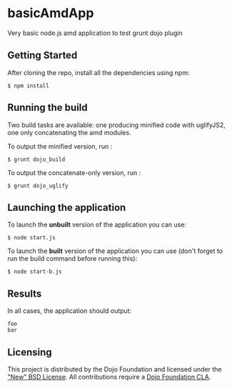 # basicAmdApp

Very basic node.js amd application to test grunt dojo plugin

## Getting Started

After cloning the repo, install all the dependencies using npm:  

	$ npm install

## Running the build
Two build tasks are available: one producing minified code with uglifyJS2, one only concatenating the amd modules.

To output the minified version, run :

	$ grunt dojo_build 
	
To output the concatenate-only version, run :

	$ grunt dojo_uglify 

## Launching the application

To launch the __unbuilt__ version of the application you can use:

	$ node start.js

To launch the __built__ version of the application you can use (don't forget to run the build command before running this):

	$ node start-b.js

## Results
In all cases, the application should output:

	foo
	bar
	 	

## Licensing

This project is distributed by the Dojo Foundation and licensed under the ["New" BSD License](https://github.com/dojo/dojo/blob/master/LICENSE#L13-L41).
All contributions require a [Dojo Foundation CLA](http://dojofoundation.org/about/claForm).